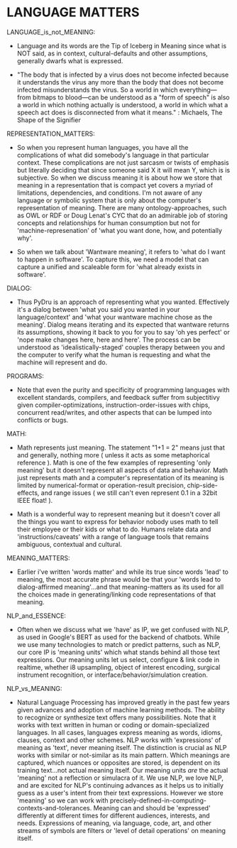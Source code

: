 # LANGUAGE MATTERS

LANGUAGE_is_not_MEANING:

- Language and its words are the Tip of Iceberg in Meaning since what is NOT said, as in context, cultural-defaults and other assumptions, generally dwarfs what is expressed.

- "The body that is infected by a virus does not become infected because it understands the virus any more than the body that does not become infected misunderstands the virus. So a world in which everything—from bitmaps to blood—can be understood as a "form of speech" is also a world in which nothing actually is understood, a world in which what a speech act does is disconnected from what it means." : Michaels, The Shape of the Signifier

REPRESENTATION_MATTERS:
- So when you represent human languages, you have all the complications of what did somebody's language in that particular context. These complications are not just sarcasm or twists of emphasis but literally deciding that since someone said X it will mean Y, which is is subjective. So when we discuss meaning it is about how we store that meaning in a representation that is compact yet covers a myriad of  limitations, dependencies, and conditions.  I'm not aware of any language or symbolic system that is only about the computer's representation of meaning.  There are many ontology-approaches, such as OWL or RDF or Doug Lenat's CYC that do an admirable job of storing concepts and relationships for human consumption but not for 'machine-represenation' of 'what you want done, how, and potentially why'.

- So when we talk about 'Wantware meaning', it refers to 'what do I want to happen in software'. To capture this, we need a model that can capture a unified and scaleable form for 'what already exists in software'.

DIALOG:
- Thus PyDru is an approach of representing what you wanted. Effectively it's a dialog between 'what you said you wanted in your language/context' and 'what your wantware machine chose as the meaning'.  Dialog means iterating and its expected that wantware returns its assumptions, showing it back to you for you to say 'oh yes perfect' or 'nope make changes here, here and here'. The process can be understood as 'idealistically-staged' couples therapy between you and the computer to verify what the human is requesting and what the machine will represent and do.


PROGRAMS:
- Note that even the purity and specificity of programming languages with excellent standards, compilers, and feedback suffer from subjectitivy given compiler-optimizations, instruction-order-issues with chips, concurrent read/writes, and other aspects that can be lumped into conflicts or bugs.

MATH:
- Math represents just meaning.  The statement "1+1 = 2" means just that and generally, nothing more ( unless it acts as some metaphorical reference ). Math is one of the few examples of representing 'only meaning' but it doesn't represent all aspects of data and behavior. Math just represents math and a computer's representation of its meaning is limited by numerical-format or operation-result precision, chip-side-effects, and range issues ( we still can't even represent 0.1 in a 32bit IEEE float! ).

- Math is a wonderful way to represent meaning but it doesn't cover all the things you want to express for behavior nobody uses math to tell their employee or their kids or what to do. Humans relate data and 'instructions/caveats' with a range of language tools that remains ambiguous, contextual and cultural.


MEANING_MATTERS:
- Earlier i've written 'words matter' and while its true since words 'lead' to meaning, the most accurate phrase would be that your 'words lead to dialog-affirmed meaning'...and that meaning-matters as its used for all the choices made in generating/linking code representations of that meaning.


NLP_and_ESSENCE:
- Often when we discuss what we 'have' as IP, we get confused with NLP, as used in Google's BERT as used for the backend of chatbots.  While we use many technologies to match or predict patterns, such as NLP, our core IP is 'meaning units' which what stands behind all those text expressions.  Our meaning units let us select, configure & link code in realtime, whether i8 upsampling, object of interest encoding, surgical instrument recognition, or interface/behavior/simulation creation.

NLP_vs_MEANING:
- Natural Language Processing has improved greatly in the past few years given advances and adoption of machine learning methods. The ability to recognize or synthesize text offers many possibilities. Note that it works with text written in human or coding or domain-specialized languages. In all cases, languages express meaning as words, idioms, clauses, context and other schemes. NLP works with 'expressions' of meaning as 'text', never meaning itself.  The distinction is crucial as NLP works with similar or not-similar as its main pattern.  Which meanings are captured, which nuances or opposites are stored, is dependent on its training text...not actual meaning itself. Our meaning units *are* the actual 'meaning' not a reflection or simulacra of it.  We use NLP, we love NLP, and are excited for NLP's continuing advances as it helps us to initially guess as a user's intent from their text expressions. However we store 'meaning' so we can work with precisely-defined-in-computing-contexts-and-tolerances.  Meaning can and should be 'expressed' differently at different times for different audiences, interests, and needs.  Expressions of meaning, via language, code, art, and other streams of symbols are filters or 'level of detail operations' on meaning itself.